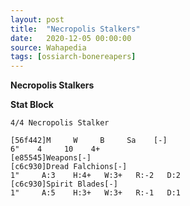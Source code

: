 ```yaml
---
layout: post
title:  "Necropolis Stalkers"
date:   2020-12-05 00:00:00
source: Wahapedia
tags: [ossiarch-bonereapers]
---
```


**Necropolis Stalkers**

**Stat Block**
```
4/4 Necropolis Stalker
```

```
[56f442]M     W     B     Sa    [-]
6"    4     10    4+    
[e85545]Weapons[-]
[c6c930]Dread Falchions[-]
1"     A:3    H:4+   W:3+   R:-2   D:2   
[c6c930]Spirit Blades[-]
1"     A:5    H:3+   W:3+   R:-1   D:1   
```
    
